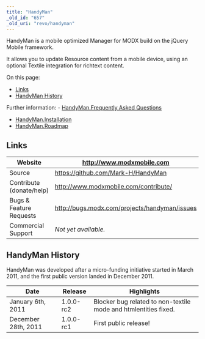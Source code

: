 ```yaml
---
title: "HandyMan"
_old_id: "657"
_old_uri: "revo/handyman"
---
```


HandyMan is a mobile optimized Manager for MODX build on the jQuery Mobile framework.

It allows you to update Resource content from a mobile device, using an optional Textile integration for richtext content.

On this page:

- [Links](#HandyMan-Links)
- [HandyMan History](#HandyMan-HandyManHistory)



Further information: - [HandyMan.Frequently Asked Questions](/extras/revo/handyman/handyman.frequently-asked-questions "HandyMan.Frequently Asked Questions")
- [HandyMan.Installation](/extras/revo/handyman/handyman.installation "HandyMan.Installation")
- [HandyMan.Roadmap](/extras/revo/handyman/handyman.roadmap "HandyMan.Roadmap")

## Links

| Website | <http://www.modxmobile.com> |
|---------|-----------------------------|
| Source | <https://github.com/Mark-H/HandyMan> |
| Contribute (donate/help) | <http://www.modxmobile.com/contribute/> |
| Bugs & Feature Requests | <http://bugs.modx.com/projects/handyman/issues> |
| Commercial Support | _Not yet available._ |

## HandyMan History

HandyMan was developed after a micro-funding initiative started in March 2011, and the first public version landed in December 2011.

| Date | Release | Highlights |
|------|---------|------------|
| January 6th, 2011 | 1.0.0-rc2 | Blocker bug related to non-textile mode and htmlentities fixed. |
| December 28th, 2011 | 1.0.0-rc1 | First public release! |
